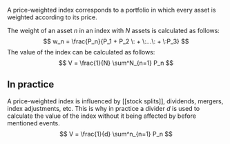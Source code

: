 A price-weighted index corresponds to a portfolio in which every asset is weighted according to its price.

The weight of an asset $n$ in an index with $N$ assets is calculated as follows:
$$ w_n = \frac{P_n}{P_1 + P_2 \: + \:...\: + \:P_3} $$
The value of the index can be calculated as follows:
$$ V = \frac{1}{N} \sum^N_{n=1} P_n $$
## In practice
A price-weighted index is influenced by [[stock splits]], dividends, mergers, index adjustments, etc. This is why in practice a divider $d$ is used to calculate the value of the index without it being affected by before mentioned events.
$$ V = \frac{1}{d} \sum^n_{n=1} P_n $$
